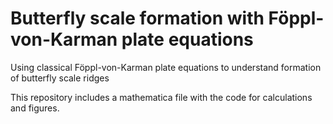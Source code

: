 # Butterfly scale formation with Föppl-von-Karman plate equations
Using classical Föppl-von-Karman plate equations to understand formation of butterfly scale ridges

This repository includes a mathematica file with the code for calculations and figures.
